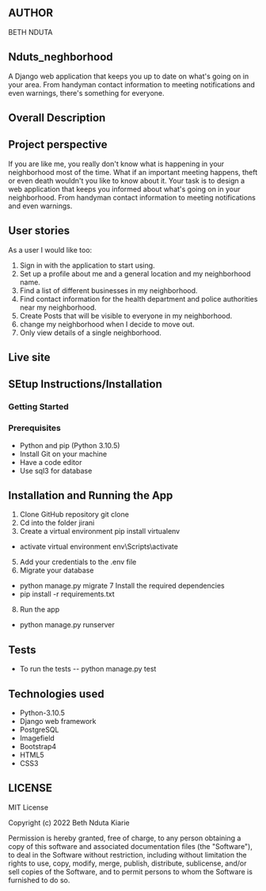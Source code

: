 
## AUTHOR
BETH NDUTA

## Nduts_neghborhood
A Django web application that keeps you up to date on what's going on in your area. From handyman contact information to meeting notifications and even warnings, there's something for everyone.

## Overall Description
## Project perspective
If you are like me, you really don't know what is happening in your neighborhood most of the time. What if an important meeting happens, theft or even death wouldn't you like to know about it.
Your task is to design a web application that keeps you informed about what's going on in your neighborhood. From handyman contact information to meeting notifications and even warnings.

## User stories
As a user I would like too:
1. Sign in with the application to start using.
2. Set up a profile about me and a general location and my neighborhood name.
3. Find a list of different businesses in my neighborhood.
4. Find contact information for the health department and police authorities near my neighborhood.
5. Create Posts that will be visible to everyone in my neighborhood.
6. change my neighborhood when I decide to move out.
7. Only view details of a single neighborhood.

## Live site

## SEtup Instructions/Installation
### Getting Started
### Prerequisites
* Python and pip (Python 3.10.5)
* Install Git on your machine
* Have a code editor
* Use sql3 for database

## Installation and Running the App
1. Clone GitHub repository
git clone 
2. Cd into the folder jirani
3. Create a virtual environment
pip install virtualenv
* activate virtual environment
env\Scripts\activate

5. Add your credentials to the .env file
6. Migrate your database
* python manage.py migrate
7 Install the required dependencies
* pip install -r requirements.txt
8. Run the app
* python manage.py runserver

## Tests
* To run the tests
-- python manage.py test

## Technologies used
* Python-3.10.5
* Django web framework
* PostgreSQL
* Imagefield
* Bootstrap4
* HTML5
* CSS3


## LICENSE
MIT License

Copyright (c) 2022 Beth Nduta Kiarie

Permission is hereby granted, free of charge, to any person obtaining a copy of this software and associated documentation files (the "Software"), to deal in the Software without restriction, including without limitation the rights to use, copy, modify, merge, publish, distribute, sublicense, and/or sell copies of the Software, and to permit persons to whom the Software is furnished to do so.